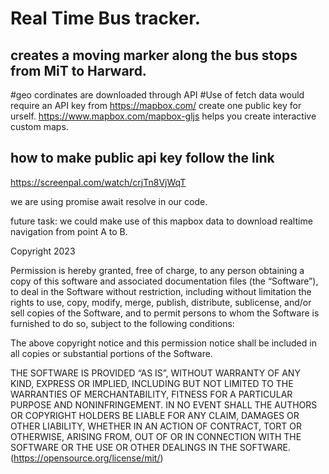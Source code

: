 

# Real Time Bus tracker.
## creates a moving marker along the bus stops from MiT to Harward.

#geo cordinates are downloaded through API
#Use of fetch data would require an API key  from https://mapbox.com/ create one public key for urself.
https://www.mapbox.com/mapbox-gljs helps you create interactive custom maps.
## how to make public api key follow the link
https://screenpal.com/watch/crjTn8VjWqT

we are using promise await resolve in our code.

 future  task: we could  make use of  this mapbox data to download realtime navigation from point A to B.


Copyright 2023 <MiT>

Permission is hereby granted, free of charge, to any person obtaining a copy of this software and associated documentation files (the “Software”), to deal in the Software without restriction, including without limitation the rights to use, copy, modify, merge, publish, distribute, sublicense, and/or sell copies of the Software, and to permit persons to whom the Software is furnished to do so, subject to the following conditions:

The above copyright notice and this permission notice shall be included in all copies or substantial portions of the Software.

THE SOFTWARE IS PROVIDED “AS IS”, WITHOUT WARRANTY OF ANY KIND, EXPRESS OR IMPLIED, INCLUDING BUT NOT LIMITED TO THE WARRANTIES OF MERCHANTABILITY, FITNESS FOR A PARTICULAR PURPOSE AND NONINFRINGEMENT. IN NO EVENT SHALL THE AUTHORS OR COPYRIGHT HOLDERS BE LIABLE FOR ANY CLAIM, DAMAGES OR OTHER LIABILITY, WHETHER IN AN ACTION OF CONTRACT, TORT OR OTHERWISE, ARISING FROM, OUT OF OR IN CONNECTION WITH THE SOFTWARE OR THE USE OR OTHER DEALINGS IN THE SOFTWARE.
  (https://opensource.org/license/mit/)


